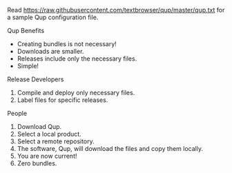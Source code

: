 Read https://raw.githubusercontent.com/textbrowser/qup/master/qup.txt
for a sample Qup configuration file.

Qup Benefits

<ul>
<li>Creating bundles is not necessary!</li>
<li>Downloads are smaller.</li>
<li>Releases include only the necessary files.</li>
<li>Simple!</li>
</ul>

Release Developers

<ol>
<li>Compile and deploy only necessary files.</li>
<li>Label files for specific releases.</li>
</ol>

People

<ol>
<li>Download Qup.</li>
<li>Select a local product.</li>
<li>Select a remote repository.</li>
<li>The software, Qup, will download the files and copy them locally.</li>
<li>You are now current!</li>
<li>Zero bundles.</li>
</ol>
